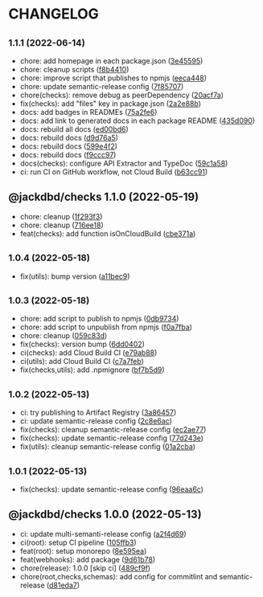 # CHANGELOG

## <small>1.1.1 (2022-06-14)</small>

* chore: add homepage in each package.json ([3e45595](https://github.com/jackdbd/calderone/commit/3e45595))
* chore: cleanup scripts ([f8b4410](https://github.com/jackdbd/calderone/commit/f8b4410))
* chore: improve script that publishes to npmjs ([eeca448](https://github.com/jackdbd/calderone/commit/eeca448))
* chore: update semantic-release config ([7f85707](https://github.com/jackdbd/calderone/commit/7f85707))
* chore(checks): remove debug as peerDependency ([20acf7a](https://github.com/jackdbd/calderone/commit/20acf7a))
* fix(checks): add "files" key in package.json ([2a2e88b](https://github.com/jackdbd/calderone/commit/2a2e88b))
* docs: add badges in READMEs ([75a2fe6](https://github.com/jackdbd/calderone/commit/75a2fe6))
* docs: add link to generated docs in each package README ([435d090](https://github.com/jackdbd/calderone/commit/435d090))
* docs: rebuild all docs ([ed00bd6](https://github.com/jackdbd/calderone/commit/ed00bd6))
* docs: rebuild docs ([d9d76a5](https://github.com/jackdbd/calderone/commit/d9d76a5))
* docs: rebuild docs ([599e4f2](https://github.com/jackdbd/calderone/commit/599e4f2))
* docs: rebuild docs ([f9ccc97](https://github.com/jackdbd/calderone/commit/f9ccc97))
* docs(checks): configure API Extractor and TypeDoc ([59c1a58](https://github.com/jackdbd/calderone/commit/59c1a58))
* ci: run CI on GitHub workflow, not Cloud Build ([b63cc91](https://github.com/jackdbd/calderone/commit/b63cc91))

## @jackdbd/checks 1.1.0 (2022-05-19)

* chore: cleanup ([1f293f3](https://github.com/jackdbd/calderone/commit/1f293f3))
* chore: cleanup ([716ee18](https://github.com/jackdbd/calderone/commit/716ee18))
* feat(checks): add function isOnCloudBuild ([cbe371a](https://github.com/jackdbd/calderone/commit/cbe371a))

## <small>1.0.4 (2022-05-18)</small>

* fix(utils): bump version ([a11bec9](https://github.com/jackdbd/calderone/commit/a11bec9))

## <small>1.0.3 (2022-05-18)</small>

* chore: add script to publish to npmjs ([0db9734](https://github.com/jackdbd/calderone/commit/0db9734))
* chore: add script to unpublish from npmjs ([f0a7fba](https://github.com/jackdbd/calderone/commit/f0a7fba))
* chore: cleanup ([059c83d](https://github.com/jackdbd/calderone/commit/059c83d))
* fix(checks): version bump ([6dd0402](https://github.com/jackdbd/calderone/commit/6dd0402))
* ci(checks): add Cloud Build CI ([e79ab88](https://github.com/jackdbd/calderone/commit/e79ab88))
* ci(utils): add Cloud Build CI ([c7a7feb](https://github.com/jackdbd/calderone/commit/c7a7feb))
* fix(checks,utils): add .npmignore ([bf7b5d9](https://github.com/jackdbd/calderone/commit/bf7b5d9))

## <small>1.0.2 (2022-05-13)</small>

* ci: try publishing to Artifact Registry ([3a86457](https://github.com/jackdbd/calderone/commit/3a86457))
* ci: update semantic-release config ([2c8e6ac](https://github.com/jackdbd/calderone/commit/2c8e6ac))
* fix(checks): cleanup semantic-release config ([ec2ae77](https://github.com/jackdbd/calderone/commit/ec2ae77))
* fix(checks): update semantic-release config ([77d243e](https://github.com/jackdbd/calderone/commit/77d243e))
* fix(utils): cleanup semantic-release config ([01a2cba](https://github.com/jackdbd/calderone/commit/01a2cba))

## <small>1.0.1 (2022-05-13)</small>

* fix(checks): update semantic-release config ([96eaa6c](https://github.com/jackdbd/calderone/commit/96eaa6c))

## @jackdbd/checks 1.0.0 (2022-05-13)

* ci: update multi-semanti-release config ([a2f4d69](https://github.com/jackdbd/calderone/commit/a2f4d69))
* ci(root): setup CI pipeline ([105ffb3](https://github.com/jackdbd/calderone/commit/105ffb3))
* feat(root): setup monorepo ([8e595ea](https://github.com/jackdbd/calderone/commit/8e595ea))
* feat(webhooks): add package ([9d61b78](https://github.com/jackdbd/calderone/commit/9d61b78))
* chore(release): 1.0.0 [skip ci] ([489cf9f](https://github.com/jackdbd/calderone/commit/489cf9f))
* chore(root,checks,schemas): add config for commitlint and semantic-release ([d81eda7](https://github.com/jackdbd/calderone/commit/d81eda7))

